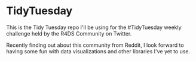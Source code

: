 # TidyTuesday

This is the Tidy Tuesday repo I'll be using for the #TidyTuesday weekly challenge held by
the R4DS Community on Twitter.

Recently finding out about this community from Reddit, I look forward to having some
fun with data visualizations and other libraries I've yet to use. 
